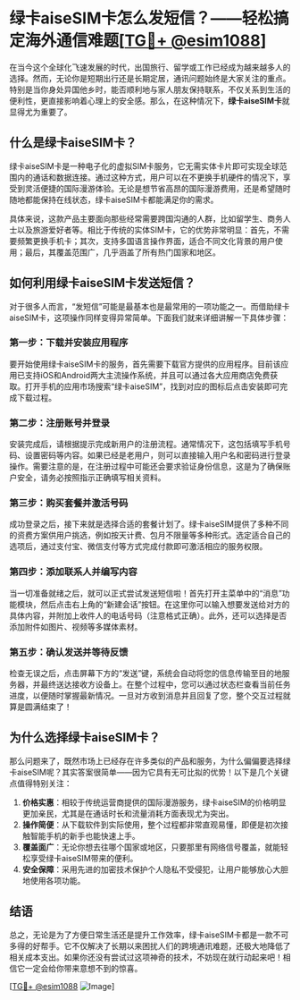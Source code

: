 # 绿卡aiseSIM卡怎么发短信？——轻松搞定海外通信难题[[TG💪+ @esim1088](https://t.me/s/esim1088)]

在当今这个全球化飞速发展的时代，出国旅行、留学或工作已经成为越来越多人的选择。然而，无论你是短期出行还是长期定居，通讯问题始终是大家关注的重点。特别是当你身处异国他乡时，能否顺利地与家人朋友保持联系，不仅关系到生活的便利性，更直接影响着心理上的安全感。那么，在这种情况下，**绿卡aiseSIM卡**就显得尤为重要了。

## 什么是绿卡aiseSIM卡？

绿卡aiseSIM卡是一种电子化的虚拟SIM卡服务，它无需实体卡片即可实现全球范围内的通话和数据连接。通过这种方式，用户可以在不更换手机硬件的情况下，享受到灵活便捷的国际漫游体验。无论是想节省高昂的国际漫游费用，还是希望随时随地都能保持在线状态，绿卡aiseSIM卡都能满足你的需求。

具体来说，这款产品主要面向那些经常需要跨国沟通的人群，比如留学生、商务人士以及旅游爱好者等。相比于传统的实体SIM卡，它的优势非常明显：首先，不需要频繁更换手机卡；其次，支持多国语言操作界面，适合不同文化背景的用户使用；最后，其覆盖范围广，几乎涵盖了所有热门国家和地区。

## 如何利用绿卡aiseSIM卡发送短信？

对于很多人而言，“发短信”可能是最基本也是最常用的一项功能之一。而借助绿卡aiseSIM卡，这项操作同样变得异常简单。下面我们就来详细讲解一下具体步骤：

### 第一步：下载并安装应用程序

要开始使用绿卡aiseSIM卡的服务，首先需要下载官方提供的应用程序。目前该应用已支持iOS和Android两大主流操作系统，并且可以通过各大应用商店免费获取。打开手机的应用市场搜索“绿卡aiseSIM”，找到对应的图标后点击安装即可完成下载过程。

### 第二步：注册账号并登录

安装完成后，请根据提示完成新用户的注册流程。通常情况下，这包括填写手机号码、设置密码等内容。如果已经是老用户，则可以直接输入用户名和密码进行登录操作。需要注意的是，在注册过程中可能还会要求验证身份信息，这是为了确保账户安全，请务必按照指示正确填写相关资料。

### 第三步：购买套餐并激活号码

成功登录之后，接下来就是选择合适的套餐计划了。绿卡aiseSIM提供了多种不同的资费方案供用户挑选，例如按天计费、包月不限量等多种形式。选定适合自己的选项后，通过支付宝、微信支付等方式完成付款即可激活相应的服务权限。

### 第四步：添加联系人并编写内容

当一切准备就绪之后，就可以正式尝试发送短信啦！首先打开主菜单中的“消息”功能模块，然后点击右上角的“新建会话”按钮。在这里你可以输入想要发送给对方的具体内容，并附加上收件人的电话号码（注意格式正确）。此外，还可以选择是否添加附件如图片、视频等多媒体素材。

### 第五步：确认发送并等待反馈

检查无误之后，点击屏幕下方的“发送”键，系统会自动将您的信息传输至目的地服务器，并最终送达接收方设备上。在整个过程中，您可以通过状态栏查看当前任务进度，以便随时掌握最新情况。一旦对方收到消息并且回复了您，整个交互过程就算是圆满结束了！

## 为什么选择绿卡aiseSIM卡？

那么问题来了，既然市场上已经存在许多类似的产品和服务，为什么偏偏要选择绿卡aiseSIM呢？其实答案很简单——因为它具有无可比拟的优势！以下是几个关键点值得特别关注：

1. **价格实惠**：相较于传统运营商提供的国际漫游服务，绿卡aiseSIM的价格明显更加亲民，尤其是在通话时长和流量消耗方面表现尤为突出。
2. **操作简便**：从下载软件到实际使用，整个过程都非常直观易懂，即便是初次接触智能手机的新手也能快速上手。
3. **覆盖面广**：无论你想去往哪个国家或地区，只要那里有网络信号覆盖，就能轻松享受绿卡aiseSIM带来的便利。
4. **安全保障**：采用先进的加密技术保护个人隐私不受侵犯，让用户能够放心大胆地使用各项功能。

## 结语

总之，无论是为了方便日常生活还是提升工作效率，绿卡aiseSIM卡都是一款不可多得的好帮手。它不仅解决了长期以来困扰人们的跨境通讯难题，还极大地降低了相关成本支出。如果你还没有尝试过这项神奇的技术，不妨现在就行动起来吧！相信它一定会给你带来意想不到的惊喜。

[[TG💪+ @esim1088](https://t.me/s/esim1088) ![Image](https://i.postimg.cc/4NQfJmqS/Snipaste-2025-05-13-00-14-12.png)]